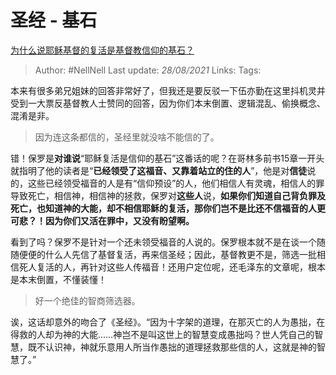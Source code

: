 # 圣经 - 基石
[为什么说耶稣基督的复活是基督教信仰的基石？](https://www.zhihu.com/question/19873436/answer/370399200)

> Author: #NellNell 
> Last update: *28/08/2021* 
> Links:
> Tags:  

本来有很多弟兄姐妹的回答非常好了，但我还是要反驳一下伍亦勤在这里抖机灵并受到一大票反基督教人士赞同的回答，因为你们本末倒置、逻辑混乱、偷换概念、混淆是非。

> 因为连这条都信的，圣经里就没啥不能信的了。

错！保罗是**对谁说**“耶稣复活是信仰的基石”这番话的呢？在哥林多前书15章一开头就指明了他的读者是“**已经领受了这福音、又靠着站立的住的人**”，他是对**信徒**说的，这些已经领受福音的人是有“信仰预设”的人，他们相信人有灵魂，相信人的罪导致死亡，相信神，相信神的拯救，保罗对**这些人**说，**如果你们知道自己背负罪及死亡，也知道神的大能，却不相信耶稣的复活，那你们岂不是比还不信福音的人更可悲？！因为你们又活在罪中，又没有盼望啊。**

看到了吗？保罗不是针对一个还未领受福音的人说的。保罗根本就不是在谈一个随随便便的什么人先信了基督复活，再来信圣经；因此，基督教更不是，筛选一批相信死人复活的人，再针对这些人传福音！还用户定位呢，还毛泽东的文章呢，根本是本末倒置，不懂装懂！

> 好一个绝佳的智商筛选器。

诶，这话却意外的吻合了《圣经》。“因为十字架的道理，在那灭亡的人为愚拙，在得救的人却为神的大能……神岂不是叫这世上的智慧变成愚拙吗？世人凭自己的智慧，既不认识神，神就乐意用人所当作愚拙的道理拯救那些信的人，这就是神的智慧了。”